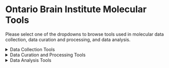 # Ontario Brain Institute Molecular Tools

Please select one of the dropdowns to browse tools used in molecular data collection, data curation and processing, and data analysis.

<details><summary>Data Collection Tools</summary>
&nbsp 
    
| Tool/Pipeline | Description | Requirements | Compute Location | Research Area(s) |
| ---------------- | ----------- | --------------------------- | ----------- | ---------|
| [LabKey](https://www.labkey.com/) | Software used for life science data management. Data is collected in data form. <details><summary>License</summary>Apache Version 2.0</details> <details><summary>Tool Citation(s)</summary>**General Use**: Nelson EK, Piehler B, Eckels J, Rauch A, Bellew M, Hussey P, Ramsay S, Nathe C, Lum K, Krouse K, Stearns D, Connolly B, Skillman T, Igra M. LabKey Server: An open source platform for scientific data integration, analysis and collaboration. BMC Bioinformatics 2011 Mar 9; 12(1): 71. <br></br> **Proteomics**: Rauch A, Bellew M, Eng J, Fitzgibbon M, Holzman T, Hussey P, Igra M, Maclean B, Lin CW, Detter A, Fang R, Faca V, Gafken P, Zhang H, Whitaker J, States D, Hanash S, Paulovich A, McIntosh MW: Computational Proteomics Analysis System (CPAS):  An Extensible, Open-Source Analytic System for Evaluating and Publishing Proteomic Data and High Throughput Biological Experiments. Journal of Proteome Research 2006, 5:112-121. <br></br> **Flow**: Shulman N, Bellew M, Snelling G, Carter D, Huang Y, Li H, Self SG, McElrath MJ, De Rosa SC: Development of an automated analysis system for data from flow cytometric intracellular cytokine staining assays from clinical vaccine trials. Cytometry 2008, 73A:847-856.</details>| N/A | [Brain-CODE](https://www.braincode.ca/) | Depression |
| [ClinVar](https://www.ncbi.nlm.nih.gov/clinvar/) | Scientifically supported public archive of reports of the relationships among human variations and phenotypes <details><summary>Tool Citation(s)</summary>Landrum MJ, Lee JM, Benson M, Brown GR, Chao C, Chitipiralla S, Gu B, Hart J, Hoffman D, Jang W, Karapetyan K, Katz K, Liu C, Maddipatla Z, Malheiro A, McDaniel K, Ovetsky M, Riley G, Zhou G, Holmes JB, Kattman BL, Maglott DR. ClinVar: improving access to variant interpretations and supporting evidence. Nucleic Acids Res . 2018 Jan 4. PubMed PMID: 29165669 </details> <details><summary>Relevant Publications</summary>[Landrum et al., 2018](https://doi.org/10.1093/nar/gkx1153), [Carvalho-Silva et al., 2019](https://doi.org/10.1093/nar/gky1133), [Landrum et al., 2020](https://doi.org/10.1093/nar/gkz972), [Piñero et al., 2020](https://doi.org/10.1093/nar/gkz1021)</details> | N/A | Web-based| Epilepsy |
| [OMIM](https://www.omim.org/)| A comprehensive manual of human genes and genetic phenotypes <details><summary>Tool Citation(s)</summary>Online Mendelian Inheritance in Man, OMIM®. McKusick-Nathans Institute of Genetic Medicine, Johns Hopkins University (Baltimore, MD), {date}. World Wide Web URL: https://omim.org/ <br></br> Details on how to cite specific articles from OMIM can be found [here](https://www.omim.org/help/faq#1_8:~:text=Citing%20a%20specific%20entry%20in%20OMIM%3A)</details> <details><summary>Relevant Publications</summary>[Hamosh et al., 2005](https://doi.org/10.1093/nar/gki033), [McKusick, 2007](https://doi.org/10.1086/514346), [Amberger et al., 2015](https://doi.org/10.1093/nar/gku1205), [Amberger et al., 2019](https://doi.org/10.1093/nar/gky1151)</details>| N/A |  Web-based | Epilepsy |
| [Varsome](https://varsome.com/) | A variant knowledge community, data aggregator, and variant data discovery tool <details><summary>Tool Citation(s)</summary>VarSome: the human genomic variant search engine, Christos Kopanos, Vasilis Tsiolkas, Alexandros Kouris, Charles E Chapple, Monica Albarca Aguilera, Richard Meyer, Andreas Massouras, Bioinformatics, Volume 35, Issue 11, 1 June 2019, Pages 1978–1980, https://doi.org/10.1093/bioinformatics/bty897 </details><details><summary>Relevant Publications</summary>[Kopanos et al., 2019](https://doi.org/10.1093/bioinformatics/bty897), [Kumar et al., 2019](https://doi.org/10.1016/j.parkreldis.2019.11.004), [Marcelino-Rodriguez et al., 2019](https://www.frontiersin.org/articles/10.3389/fgene.2019.00900), [Yap et al., 2020](https://doi.org/10.1158/2159-8290.CD-20-0163)</details>| N/A |  Web-based | Epilepsy |
 
</details>

<details><summary>Data Curation and Processing Tools</summary>
&nbsp
    
| Tool/Pipeline | Description | Requirements | Compute Location | Research Area(s) |
| ---------------- | ----------- | --------------------------- | ----------- | ---------|
| [Plink](https://github.com/GELOG/plink) | genome association analysis toolset that can be used to conduct a range of large scale analyses <details><summary>License</summary>GNU General Public License Version 2.0</details> <details><summary>Tool Citation(s)</summary>Purcell S, Neale B, Todd-Brown K, Thomas L, Ferreira MAR, Bender D, Maller J, Sklar P, de Bakker PIW, Daly MJ & Sham PC (2007) PLINK: a toolset for whole-genome association and population-based linkage analysis. American Journal of Human Genetics, 81. </br><br>PLINK: Whole genome data analysis toolset. (n.d.). Retrieved August 4, 2022, from https://zzz.bwh.harvard.edu/plink/</details> <details><summary>Relevant Publications</summary>[Ge et al., 2009](https://doi.org/10.1038/nature08309), [Purcell et al., 2009](https://doi.org/10.1038/nature08185), [Yang et al., 2010](https://doi.org/10.1038/ng.608), [Yang et al., 2011](https://doi.org/10.1016/j.ajhg.2010.11.011)</details>| N/A | At the lab &nbsp;&nbsp;&nbsp;&nbsp;&nbsp;&nbsp;&nbsp;&nbsp;&nbsp;&nbsp;&nbsp;&nbsp;&nbsp;&nbsp;&nbsp; | Depression, Neurodegeneration |
| [IMPUTE](https://mathgen.stats.ox.ac.uk/impute/impute_v2.html) | Computer program used for whole-genome imputation. <details><summary>License</summary> [Academic Use License](https://jmarchini.org/licence/)</details> <details><summary>Tool Citation(s)</summary>B. N. Howie, P. Donnelly, and J. Marchini (2009) A flexible and accurate genotype imputation method for the next generation of genome-wide association studies. PLoS Genetics 5(6): e1000529 [Open Access Article] [Supplementary Material] </details> <details><summary>Relevant Publications</summary>[B. N. Howie et al., 2009](https://doi.org/10.1371/journal.pgen.1000529), [Marchini & Howie, 2010](https://doi.org/10.1038/nrg2796), [B. Howie et al., 2011](https://doi.org/10.1534/g3.111.001198), [B. Howie et al., 2012](https://doi.org/10.1038/ng.2354)</details>| Currently only available for Mac and Linux operating systems. | At the lab | Depression |
| [Agilent 2200 Tapestation](https://www.agilent.com/en/product/automated-electrophoresis/tapestation-systems/tapestation-software/2200-tapestation-software-228269) | Software used for RNA Integrity checks. <details><summary>License</summary> Limited Use Label License</details> <details><summary>Tool Citation(s)</summary>2200 TapeStation Instrument (RRID:SCR_014994)</details> <details><summary>Relevant Publications</summary>[Padmanaban et al., 2013](https://www.agilent.com/cs/library/technicaloverviews/public/5991-6629EN.pdf), [Lu et al., 2020](https://www.frontiersin.org/articles/10.3389/fcimb.2020.00097), [Owonikoko et al., 2021](https://doi.org/10.1016/j.jtho.2020.11.006), [Yrondi et al., 2021](https://doi.org/10.1038/s41398-021-01592-4)</details>| N/A | At the lab | Depression |
| [Illumina HiSeq4000](https://www.illumina.com/systems/sequencing-platforms/hiseq-3000-4000.html) (discontinued)| Tool used for RNA sequencing. <details><summary>License</summary> Limited Use Label License</details> <details><summary>Tool Citation(s)</summary>Illumina HiSeq 3000/HiSeq 4000 System (RRID:SCR_016386)</details> <details><summary>Relevant Publications</summary>[Sinha et al., 2017](https://doi.org/10.1101/125724), [Zhu et al., 2018](https://doi.org/10.1186/s13007-018-0337-0), [Jeon et al., 2019](https://doi.org/10.5808/GI.2019.17.3.e32), [Yrondi et al., 2021](https://doi.org/10.1038/s41398-021-01592-4)</details>| N/A | At the lab | Depression |
| [FASTXToolkit Trimmomatic](http://hannonlab.cshl.edu/fastx_toolkit/) | Tool used for quality and adapter trimming. <details><summary>License</summary> GNU General Public License Version 3.0 </details> <details><summary>Tool Citation(s)</summary>Bolger, A. M., Lohse, M., & Usadel, B. (2014). Trimmomatic: A flexible trimmer for Illumina Sequence Data. Bioinformatics, btu170.</details> <details><summary>Relevant Publications</summary>[Bolger et al., 2014](https://doi.org/10.1093/bioinformatics/btu170), [Mallick, 2016](https://doi.org/10.4172/2153-0602.1000e124), [Yrondi et al., 2021](https://doi.org/10.1038/s41398-021-01592-4), [Abdul et al., 2022](https://www.researchgate.net/profile/Mohammad-Al-Maeni/publication/358741881_Generation_and_Manipulation_of_Next_Generation_Sequencing_A_Review/links/621324acf02286737cb11b96/Generation-and-Manipulation-of-Next-Generation-Sequencing-A-Review.pdf)</details>| N/A | At the lab | Depression |
| [Tophat2 - bowtie2](http://bowtie-bio.sourceforge.net/bowtie2/index.shtml) | Tool used to align the cleaned reads to reference genome (GRCh38). <details><summary>License</summary> GNU General Public License Version 3.0 </details> <details><summary>Tool Citation(s)</summary>Langmead B, Salzberg S. Fast gapped-read alignment with Bowtie 2. Nature Methods. 2012, 9:357-359.</details> <details><summary>Relevant Publications</summary>[Langmead & Salzberg, 2012](https://doi.org/10.1038/nmeth.1923), [Langdon, 2013](https://doi.org/10.1145/2464576.2480772), [Misale, 2014](https://doi.org/10.1109/PDP.2014.50), [Langdon, 2015](https://doi.org/10.1186/s13040-014-0034-0), [Yrondi et al., 2021](https://doi.org/10.1038/s41398-021-01592-4)</details>| N/A | At the lab | Depression |
| [HTSeq-count (ref ENSEMBL)](https://htseq.readthedocs.io/en/release_0.11.1/index.html) | Tool used for quantification on each gene’s expression. <details><summary>License</summary> GNU General Public License Version 3.0 </details> <details><summary>Tool Citation(s)</summary>Simon Anders, Paul Theodor Pyl, Wolfgang Huber HTSeq — A Python framework to work with high-throughput sequencing data Bioinformatics (2014), in print, online at doi:10.1093/bioinformatics/btu638</details> <details><summary>Relevant Publications</summary>[Chandramohan et al., 2013](https://doi.org/10.1109/EMBC.2013.6609583), [Anders et al., 2015](https://doi.org/10.1093/bioinformatics/btu638), [Yrondi et al., 2021](https://doi.org/10.1038/s41398-021-01592-4), [Putri et al., 2022](https://doi.org/10.1093/bioinformatics/btac166)</details>| Mac or Linux operating systems, Python 2.7 or >3.4, [NumPy](https://numpy.org/), [Pysam](https://pypi.org/project/pysam/), and [Matplotlib](https://pypi.org/project/matplotlib/) | At the lab | Depression |
| [DESeq2 (R Package)](https://bioconductor.org/packages/release/bioc/html/DESeq2.html) | Tool used for the normalization of resulting gene matrix. <details><summary>License</summary> GNU General Public License Version 3.0 </details> <details><summary>Tool Citation(s)</summary>Love MI, Huber W, Anders S (2014). “Moderated estimation of fold change and dispersion for RNA-seq data with DESeq2.” Genome Biology, 15, 550. doi: 10.1186/s13059-014-0550-8.</details> <details><summary>Relevant Publications</summary>[Love et al., 2014](https://doi.org/10.1186/s13059-014-0550-8), [Varet et al., 2016](https://doi.org/10.1371/journal.pone.0157022), [Tong, 2021](https://doi.org/10.1051/e3sconf/202127103058), [Yrondi et al., 2021](https://doi.org/10.1038/s41398-021-01592-4)</details> | N/A | At the lab | Depression |
| [ERCC's exceRpt small RNA-Seq pipeline](https://github.gersteinlab.org/exceRpt/) | Aligned the reads to the human genome and quantified the various miRNAs into counts. Can be run on [Genboree](http://genboree.org/site/) or [Docker](https://www.docker.com/). <details><summary>License</summary> GNU General Public License Version 3.0 </details> <details><summary>Tool Citation(s)</summary>Rozowsky, J., Kitchen, R. R., Park, J. J., Galeev, T. R., Diao, J., Warrell, J., Thistlethwaite, W., Subramanian, S. L., Milosavljevic, A., & Gerstein, M. (2019). exceRpt: A Comprehensive Analytic Platform for Extracellular RNA Profiling. Cell Systems, 8(4), 352-357.e3. https://doi.org/10.1016/j.cels.2019.03.004 </details> <details><summary>Relevant Publications</summary>[Giraldez et al., 2018](https://doi.org/10.1038/nbt.4183), [Rozowsky et al., 2019](https://doi.org/10.1016/j.cels.2019.03.004), [Sundar et al., 2019](https://doi.org/10.1080/20013078.2019.1684816), [Saeedi et al., 2021](https://doi.org/10.1038/s41380-021-01255-2)</details>| ~ 16 GB RAM, > 4 CPU cores| At the lab | Depression |
| [MEME Suite](https://meme-suite.org/meme/) | Tool used for consensus motif enrichment discovery analysis. <details><summary>License</summary> https://github.com/cinquin/MEME/blob/master/COPYING </details> <details><summary>Tool Citation(s)</summary> Timothy L. Bailey, James Johnson, Charles E. Grant, William S. Noble, "The MEME Suite", Nucleic Acids Research, 43(W1):W39-W49, 2015. [[full text](https://academic.oup.com/nar/article/43/W1/W39/2467905?login=false)] </br><br> Information on how to cite specific tools in MEME suite can be found [here](https://meme-suite.org/meme/doc/cite.html?man_type=web).</details> <details><summary>Relevant Publications</summary>[Bailey et al., 2009](https://doi.org/10.1093/nar/gkp335), [Bailey et al., 2015](https://doi.org/10.1093/nar/gkv416), [Nystrom & McKay, 2021](https://doi.org/10.1371/journal.pcbi.1008991), [Saeedi et al., 2021](https://doi.org/10.1038/s41380-021-01255-2)</details>| N/A | At the lab | Depression |
| [Enrichr](https://maayanlab.cloud/Enrichr/) | Tool used for enrichment analysis. <details><summary>License</summary> GNU General Public License Version 3.0 </details> <details><summary>Tool Citation(s)</summary>Chen EY, Tan CM, Kou Y, Duan Q, Wang Z, Meirelles GV, Clark NR, Ma'ayan A. Enrichr: interactive and collaborative HTML5 gene list enrichment analysis tool. BMC Bioinformatics. 2013; 128(14). </br><br> Kuleshov MV, Jones MR, Rouillard AD, Fernandez NF, Duan Q, Wang Z, Koplev S, Jenkins SL, Jagodnik KM, Lachmann A, McDermott MG, Monteiro CD, Gundersen GW, Ma'ayan A. Enrichr: a comprehensive gene set enrichment analysis web server 2016 update. Nucleic Acids Research. 2016; gkw377 . </br><br> Xie Z, Bailey A, Kuleshov MV, Clarke DJB., Evangelista JE, Jenkins SL, Lachmann A, Wojciechowicz ML, Kropiwnicki E, Jagodnik KM, Jeon M, & Ma’ayan A. Gene set knowledge discovery with Enrichr. Current Protocols, 1, e90. 2021. doi: 10.1002/cpz1.90</details> <details><summary>Relevant Publications</summary>[Chen et al., 2013](https://doi.org/10.1186/1471-2105-14-128), [Kuleshov et al., 2019](https://doi.org/10.1093/nar/gkz347), [Saeedi et al., 2021](https://doi.org/10.1038/s41380-021-01255-2), [Xie et al., 2021](https://doi.org/10.1002/cpz1.90)</details> | N/A | At the lab | Depression |
| [ARCHS4](https://maayanlab.cloud/archs4/) | Tissue expression atlas. <details><summary>License</summary> Source Code: Apache License Version 2.0 </br><br>Gene expression files: Creative Commons Attribution 4.0 International License </details> <details><summary>Tool Citation(s)</summary>Lachmann A, Torre D, Keenan AB, Jagodnik KM, Lee HJ, Wang L, Silverstein MC, Ma’ayan A. Massive mining of publicly available RNA-seq data from human and mouse. Nature Communications 9. Article number: 1366 (2018), doi:10.1038/s41467-018-03751-6</details> <details><summary>Relevant Publications</summary>[Lachmann et al., 2018](https://doi.org/10.1038/s41467-018-03751-6), [Szklarczyk et al., 2019](https://doi.org/10.1093/nar/gky1131), [Meuleman et al., 2020](https://doi.org/10.1038/s41586-020-2559-3), [Saeedi et al., 2021](https://doi.org/10.1038/s41380-021-01255-2)</details>| N/A | At the lab | Depression |
| [Infinium MethylationEPIC Beadchip](https://support.illumina.com/array/array_kits/infinium-methylationepic-beadchip-kit.html) | Tool used to assess genome-wide DNA methylation. <details><summary>Relevant Publications</summary>[Pidsley et al., 2016](https://doi.org/10.1186/s13059-016-1066-1), [Needhamsen et al., 2017](https://doi.org/10.1186/s12859-017-1870-y), [Yrondi et al., 2021](https://doi.org/10.1038/s41398-021-01592-4), [Christiansen et al., 2022](https://doi.org/10.1080/15592294.2022.2051861)</details>| N/A | At the lab | Depression |
| [Chip Analysis Methylation Pipeline (ChAMP) Bioconductor (R package)](https://www.bioconductor.org/packages/devel/bioc/vignettes/ChAMP/inst/doc/ChAMP.html) | Tool used for pre-processing and analysis of raw microarray data. <details><summary>License</summary> GNU General Public License Version 3.0 </details> <details><summary>Tool Citation(s)</summary>Morris, T. J., Butcher, L. M., Feber, A., Teschendorff, A. E., Chakravarthy, A. R., Wojdacz, T. K., and Beck, S. (2014). Champ: 450k chip analysis methylation pipeline pg - 428-30. Bioinformatics, 30(3), 428-30. </br><br> More information on citing ChAMP can be found [here](https://www.bioconductor.org/packages/devel/bioc/vignettes/ChAMP/inst/doc/ChAMP.html#section-citing-champ:~:text=many%20other%20tools.-,7%20Citing%20ChAMP,-ChAMP%20is%20a). </details> <details><summary>Relevant Publications</summary>[Morris et al., 2014](https://doi.org/10.1093/bioinformatics/btt684), [Tian et al., 2017](https://doi.org/10.1093/bioinformatics/btx513), [Campagna et al., 2021](https://doi.org/10.1186/s13148-021-01200-8), [Yrondi et al., 2021](https://doi.org/10.1038/s41398-021-01592-4)</details>| N/A | At the lab | Depression |
| [TopSpin 3.6](https://www.bruker.com/en/products-and-solutions/mr/nmr-software/topspin.html) | Tool used for 1H NMR Spectra processing. <details><summary>License</summary> Academic Use License </details> <details><summary>Tool Citation(s)</summary>TopSpin (RRID:SCR_014227)</details> <details><summary>Relevant Publications</summary>[Chen et al., 2019](https://d1wqtxts1xzle7.cloudfront.net/58688101/63-Foodchem-with-cover-page-v2.pdf?Expires=1660314167&Signature=SQj-IyMrFjDTHcjQKlqvtkUWA~SH4ZJiVaxlpVT6vKdzKkNWrxVpVsD1CvkgU13igwstw1j5LzugKgaTEsuxL~smRRZBfGX~P59y0IWeUPvLLP~hPSXx7HMQjAMcg3xz37tw7-HA1OTGWqtC5Tx2sWTrXl9FJ5dpgLKTnTrWBZHry0VJFOUcAsvRbvvujrabtbVsfNuRHa1khb2FETDV~w3~Q1EWLQIE-zz9ql5GJC1ZmoQeM9EXN7Uh-2J60vR1bwMet~1yx2gqkGNy43NA~b2G2R3yu5lT-A-y1050NeB62-QA7cjLGN9Zv2DVXT0LRFu8PVy7N8E2ZDbSqJoXdA__&Key-Pair-Id=APKAJLOHF5GGSLRBV4ZA), [Caspani et al., 2021](https://doi.org/10.1038/s42003-021-02421-6), [Gandhi et al., 2022](https://doi.org/10.1038/s41598-022-13031-5)</details>| N/A | At the lab | Depression |
| [Adobe Acrobat Pro 2020](https://www.adobe.com/ca/acrobat/complete-pdf-solution.html?mv=search&ef_id=EAIaIQobChMIz-2g35WZ-QIVIz2tBh1spgDtEAAYASAAEgLHzPD_BwE:G:s&s_kwcid=AL!3085!3!495116485612!e!!g!!adobe%20acrobat%20pro!12198071516!116786778653&gclid=EAIaIQobChMIz-2g35WZ-QIVIz2tBh1spgDtEAAYASAAEgLHzPD_BwE) | Software used to redact all personal health information (PHI) from genetic reports. <details><summary>License</summary>Named User License</details>| N/A | At the lab | Epilepsy |
| Meds Tool | Excel based tool that performs drug categorization.| N/A | At the lab | Neurodegeneration |
| [Simoa](https://www.svarlifescience.com/knowledge/technologies/simoa-bead-technology#:~:text=Simoa%20is%20an%20ultra%2Dsensitive,in%20most%20common%20sample%20types.) | Tool used for molecular classification of amyloid and Tau proteins. <details><summary>License</summary>Commercial License </details> <details><summary>Relevant Publications</summary>[Wilson et al., 2016](https://doi.org/10.1177/2211068215589580), [Chunyk et al., 2017](https://doi.org/10.1208/s12248-017-0156-7), [De Meyer et al., 2020](https://doi.org/10.1186/s13195-020-00728-w), [Gauthier et al., 2021](https://doi.org/10.1002/acn3.51355) </details> | N/A | [Brain-CODE](https://www.braincode.ca/) | Neurodegeneration |
| [Masshunter](https://www.agilent.com/en/product/software-informatics/mass-spectrometry-software?gclid=EAIaIQobChMI0drnxpWZ-QIV_T6tBh20DQ7pEAAYASAAEgJ7MfD_BwE&gclsrc=aw.ds) | Quantitation tool upstream of data upload <details><summary>License</summary>[Customary non-commercial license](https://www.agilent.com/cs/library/quickreference/public/Agilent_Software_EULA.pdf) </details> <details><summary>Tool Citation(s)</summary>Agilent Masshunter Quantitative Analysis software (RRID:SCR_015040)</details> <details><summary>Relevant Publications</summary>[Duncan et al., 2015](https://doi.org/10.1016/j.chembiol.2015.03.010), [Müller et al., 2019](https://doi.org/10.1038/s41592-019-0394-y), [Pu et al., 2020](https://doi.org/10.1111/nph.16552), [Boulias & Greer, 2021](https://doi.org/10.1007/978-1-0716-0876-0_7)</details>| N/A | At the lab | Neurodegeneration |
| [Standards (Shiny) App](https://github.com/ondri-nibs/standards_app) | Performs standard checks on ONDRI data. <details><summary>License</summary>GNU General Public License Version 3.1</details> | R, Rstudio | At the lab | Neurodegeneration| 
| [Data Preparation (Shiny) App](https://github.com/ondri-nibs/dataprep_app) | Prepares ONDRI data for outlier analysis. <details><summary>License</summary>GNU General Public License Version 3.0</details> | R, RStudio, [GSVD](https://github.com/derekbeaton/GSVD) and [ours](https://github.com/derekbeaton/OuRS) R Packages | At the lab | Neurodegeneration| 
| [Outliers (Shiny) App](https://github.com/ondri-nibs/outliers_app) | Performs outlier analyses on ONDRI data <details><summary>License</summary>GNU General Public License Version 3.2</details> | R, Rstudio | At the lab | Neurodegeneration| 
</details>

<details><summary>Data Analysis Tools</summary>
&nbsp 
    
| Tool/Pipeline | Description | Requirements | Compute Location | Research Program(s) |
| ---------------- | ----------- | --------------------------- | ----------- | ---------|
| [SPSS](https://www.ibm.com/products/spss-statistics?utm_content=SRCWW&p1=Search&p4=43700050715561164&p5=e&gclid=EAIaIQobChMIt-eJ2_Wo-QIV2vvjBx1mQwE9EAAYASAAEgJ0vfD_BwE&gclsrc=aw.ds) |Software used to write scripts to conduct data analysis.| N/A | At the lab | Neurodegeneration, Epilepsy |
| [Chip Analysis Methylation Pipeline (ChAMP) Bioconductor (R package)](https://www.bioconductor.org/packages/devel/bioc/vignettes/ChAMP/inst/doc/ChAMP.html) | Tool used for pre-processing and analysis of raw microarray data. <details><summary>License</summary> GNU General Public License Version 3.0 </details> <details><summary>Tool Citation(s)</summary>Morris, T. J., Butcher, L. M., Feber, A., Teschendorff, A. E., Chakravarthy, A. R., Wojdacz, T. K., and Beck, S. (2014). Champ: 450k chip analysis methylation pipeline pg - 428-30. Bioinformatics, 30(3), 428-30. </br><br> More information on citing ChAMP can be found [here](https://www.bioconductor.org/packages/devel/bioc/vignettes/ChAMP/inst/doc/ChAMP.html#section-citing-champ:~:text=many%20other%20tools.-,7%20Citing%20ChAMP,-ChAMP%20is%20a). </details> <details><summary>Relevant Publications</summary>[Morris et al., 2014](https://doi.org/10.1093/bioinformatics/btt684), [Tian et al., 2017](https://doi.org/10.1093/bioinformatics/btx513), [Campagna et al., 2021](https://doi.org/10.1186/s13148-021-01200-8), [Yrondi et al., 2021](https://doi.org/10.1038/s41398-021-01592-4)</details>| N/A | At the lab | Depression |
| [miRwalk 2.0](http://mirwalk.umm.uni-heidelberg.de/) |Tool used for target prediction of miRNA cargo. <details><summary>**License**</summary> </details> <details><summary>Tool Citation(s)</summary>Sticht C, De La Torre C, Parveen A, Gretz N.: miRWalk: An online resource for prediction of microRNA binding sites. PLoS One. 2018 Oct 18;13(10): </details> <details><summary>Relevant Publications</summary>[Dweep et al., 2011](https://doi.org/10.1016/j.jbi.2011.05.002), [Dweep et al., 2014](https://doi.org/10.1007/978-1-4939-1062-5_25), [Dweep & Gretz, 2015](https://doi.org/10.1038/nmeth.3485), [Parveen et al., 2016](https://doi.org/10.1002/cpbi.14), [Sticht et al., 2018](https://doi.org/10.1371/journal.pone.0206239), [Saeedi et al., 2021](https://doi.org/10.1038/s41380-021-01255-2)</details>| N/A | At the lab | Depression |
| [miRanda](https://cbio.mskcc.org/miRNA2003/miranda.html) |Tool used for target prediction of miRNA cargo. <details><summary>License</summary> GNU General Public License Version 2.0 </details> <details><summary>Tool Citation(s)</summary>A.J. Enright, B. John, U. Gaul, T. Tuschl, C. Sander, D.S. Marks; (2003) MicroRNA targets in Drosophila; Genome Biology 5(1):R1.</details> <details><summary>Relevant Publications</summary>[Kumar et al., 2012](https://doi.org/10.1016/j.ygeno.2012.08.006), [Giles et al., 2013](https://doi.org/10.1186/1471-2105-14-S14-S17), [Riffo-Campos et al., 2016](https://doi.org/10.3390/ijms17121987), [Zhao & Xue, 2019](https://doi.org/10.1186/s12864-019-5528-1), [Saeedi et al., 2021](https://doi.org/10.1038/s41380-021-01255-2)</details>| N/A | At the lab | Depression |
| [RNA22 v2](https://cm.jefferson.edu/rna22/Interactive/) |Tool used for target prediction of miRNA cargo. <details><summary>**License**</summary></details> <details><summary>Tool Citation(s)</summary> Miranda KC, Huynh T, Tay Y, Ang YS, Tam WL, Thomson AM, Lim B, Rigoutsos I. (2006) A pattern-based method for the identification of MicroRNA binding sites and their corresponding heteroduplexes. Cell 126(6):1203-17. [[article](https://www.cell.com/cell/fulltext/S0092-8674%2806%2901099-3)] </details> <details><summary>Relevant Publications</summary>[Miranda et al., 2006](https://doi.org/10.1016/j.cell.2006.07.031), [Loher & Rigoutsos, 2012](https://doi.org/10.1093/bioinformatics/bts615), [Saeedi et al., 2021](https://doi.org/10.1038/s41380-021-01255-2), [Hassan et al., 2022](https://www.frontiersin.org/articles/10.3389/fmolb.2022.866072)</details>| N/A | At the lab | Depression |
| [RNAHybrid](https://bibiserv.cebitec.uni-bielefeld.de/rnahybrid) |Tool used for target prediction of miRNA cargo. <details><summary>License</summary> GNU General Public License Version 2.0 </details> <details><summary>Tool Citation(s)</summary> Rehmsmeier, Marc and Steffen, Peter and Hoechsmann, Matthias and Giegerich, Robert Fast and effective prediction of microRNA/target duplexes RNA, RNA, 2004</details> <details><summary>Relevant Publications</summary>[Rehmsmeier et al., 2004](https://doi.org/10.1261/rna.5248604), [Krüger & Rehmsmeier, 2006](https://doi.org/10.1093/nar/gkl243), [Watanabe et al., 2007](https://doi.org/10.1016/S0076-6879(07)27004-1), [Min & Yoon, 2010](https://doi.org/10.3858/emm.2010.42.4.032), [Saeedi et al., 2021](https://doi.org/10.1038/s41380-021-01255-2)</details>| N/A | At the lab | Depression |
| [TargetScan](https://www.targetscan.org/vert_80/) |Tool used for target prediction of miRNA cargo. <details><summary>License</summary>License information can be found [here](https://www.targetscan.org/faqs.html#:~:text=I%20would%20like%20to%20include%20results%20from%20a%20TargetScan%20analysis%20in%20a%20paper%20we%20are%20about%20to%20submit.%20Can%20I%20use%20these%20data%20in%20my%20publication%3F%20How%20should%20I%20cite%20TargetScan%3F%20Are%20there%20copyright%20concerns%3F). </details> <details><summary>Tool Citation(s)</summary> Citation information can be found [here](https://www.targetscan.org/vert_80/#:~:text=To%20reference%20information%20from%20this%20database%2C%20please%20cite%20one%20of%20the%20following%20papers%3A). </details> <details><summary>Relevant Publications</summary>[Friedman et al., 2009](https://doi.org/10.1101/gr.082701.108), [Ritchie et al., 2009](https://doi.org/10.1038/nmeth0609-397), [Shi et al., 2017](https://doi.org/10.12659/MSM.901191), [Saeedi et al., 2021](https://doi.org/10.1038/s41380-021-01255-2)</details>| N/A | At the lab | Depression |
| [METAL](https://github.com/statgen/METAL) | Software used for metal-analysis and Cochran l test. <details><summary>License</summary>License information can be found [here](https://github.com/statgen/METAL/blob/master/LICENSE.twister).</details> <details><summary>Tool Citation(s)</summary> Willer, C. J., Li, Y., & Abecasis, G. R. (2010). METAL: Fast and efficient meta-analysis of genomewide association scans. Bioinformatics, 26(17), 2190–2191. https://doi.org/10.1093/bioinformatics/btq340  </details> <details><summary>Relevant Publications</summary>[Willer et al., 2010](https://doi.org/10.1093/bioinformatics/btq340), [Zai et al., 2015](https://doi.org/10.1016/j.jpsychires.2014.11.002), [Nolte, 2020](https://doi.org/10.1093/bioinformatics/btaa570), [Marshe et al., 2021](https://doi.org/10.1038/s41398-021-01248-3)</details>| N/A | At the lab | Depression |
| [survival (R package)](https://rdrr.io/cran/survival/) | R package used to conduct Cox regression. <details><summary>License</summary>GNU General Public License Version 3.0</details> <details><summary>Tool Citation(s)</summary> Therneau T (2022). A Package for Survival Analysis in R. R package version 3.4-0, https://CRAN.R-project.org/package=survival. </br><br>Terry M. Therneau, Patricia M. Grambsch (2000). Modeling Survival Data: Extending the Cox Model. Springer, New York. ISBN 0-387-98784-3.  </details> <details><summary>Relevant Publications</summary>[Therneau & Grambsch, 2000](https://doi.org/10.1007/978-1-4757-3294-8_3), [Rizvi et al., 2019](https://doi.org/10.1093/bioinformatics/bty920)</details>| N/A | At the lab | Depression |
| [lme4 (R package)](https://rdrr.io/cran/lme4/) | R package used to conduct linear mixed-effects models and multiple other types of models. <details><summary>License</summary>GNU General Public License Version 3.0</details> <details><summary>Tool Citation(s)</summary> Bates D, Mächler M, Bolker B, Walker S (2015). “Fitting Linear Mixed-Effects Models Using lme4.” Journal of Statistical Software, 67(1), 1–48. doi:10.18637/jss.v067.i01. </details> <details><summary>Relevant Publications</summary>[Dowling et al., 2007](https://doi.org/10.18637/jss.v020.i02), [De Boeck et al., 2011](https://doi.org/10.18637/jss.v039.i12), [Bates et al., 2014](https://doi.org/10.18637/jss.v067.i01), [Bates et al., 2015](https://www.researchgate.net/publication/263352347_Fitting_Linear_Mixed-Effects_Models_Using_lme4), [Kuznetsova et al., 2015](https://doi.org/10.18637/jss.v082.i13)</details>| N/A | At the lab | Depression |
| [FUMA v1.3.5e – MAGMA](https://fuma.ctglab.nl/) | Software used for genome-wide gene analysis. <details><summary> License </summary>Creative Commons Attribution-NonCommercial-ShareAlike 4.0 International Public License</details> <details><summary>Tool Citation(s)</summary> K. Watanabe, E. Taskesen, A. van Bochoven and D. Posthuma. Functional mapping and annotation of genetic associations with FUMA. Nat. Commun. 8:1826. (2017). https://www.nature.com/articles/s41467-017-01261-5 </details> <details><summary>Relevant Publications</summary>[Watanabe et al., 2017](https://doi.org/10.1038/s41467-017-01261-5), [Savage et al., 2018](https://doi.org/10.1038/s41588-018-0152-6), [Jansen et al., 2019](https://doi.org/10.1038/s41588-018-0333-3), [Nalls et al., 2019](https://doi.org/10.1016/S1474-4422(19)30320-5)</details>| N/A | At the lab | Depression |
| [RStudio](https://www.rstudio.com/) |Software used to write scripts to conduct data analysis.| N/A | At the lab | Neurodegeneration |
| [Metaboanalyst.ca](https://www.metaboanalyst.ca/) | Website used for data analysis of blood sample data. <details><summary>License</summary>GNU General Public License Version 2.0</details> <details><summary>Tool Citation(s)</summary>MetaboAnalyst (RRID:SCR_015539)</details> <details><summary>Relevant Publications</summary>[Chong et al., 2019](https://doi.org/10.1002/cpbi.86), [Pang et al., 2020](https://doi.org/10.3390/metabo10050186), [Pang, Chong, et al., 2021](https://doi.org/10.1093/nar/gkab382), [Pang, Zhou, et al., 2021](https://doi.org/10.3390/metabo11010044), [Pang et al., 2022](https://doi.org/10.1038/s41596-022-00710-w)</details> | N/A | Web-based | Neurodegeneration |
| [impute lcmd (R package)](https://rdrr.io/cran/imputeLCMD/) | R package used for data analysis (molecular missing data below LOD) <details><summary>License</summary>GNU General Public License Version 2.0 </details>  <details><summary>Tool Citation(s)</summary> Cosmin Lazar and Thomas Burger (2022). imputeLCMD: A Collection of Methods for Left-Censored Missing Data Imputation. R package version 2.1. https://CRAN.R-project.org/package=imputeLCMD </details> <details><summary>Relevant Publications</summary>[Srivastava et al., 2019](https://www.ncbi.nlm.nih.gov/pmc/articles/PMC7059686/), [Alfano et al., 2020](https://doi.org/10.1016/j.metabol.2020.154292),  [Palstrøm et al., 2020](https://doi.org/10.1007/978-1-4939-9744-2_13), [Shen et al., 2021](https://doi.org/10.21203/rs.3.rs-298864/v1)</details> | [pcaMethods](https://www.bioconductor.org/packages/release/bioc/html/pcaMethods.html) and [impute](https://www.bioconductor.org/packages/release/bioc/html/impute.html) R packages | At the lab | Neurodegeneration |
| [Mplus](http://www.statmodel.com/) | Software used for structural modeling of blood sample data. <details><summary>License</summary>Single-User License</details> <details><summary>Tool Citation</summary>Muthén, L.K. and Muthén, B.O. (1998-2017). Mplus User’s Guide. Eighth Edition. Los Angeles, CA: Muthén & Muthén</details><details><summary>Relevant Publications</summary> [Cella et al., 2007](https://doi.org/10.1097/01.mlr.0000258615.42478.55), [Babbott et al., 2014](https://doi.org/10.1136/amiajnl-2013-001875)</details> | N/A | At the lab | Neurodegeneration |
    
</details>
